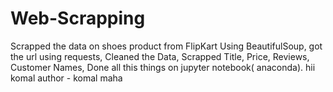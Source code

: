 # Web-Scrapping
Scrapped the data on shoes product from FlipKart Using BeautifulSoup, got the url using requests, Cleaned the Data, Scrapped Title, Price, Reviews, Customer Names, Done all this things on jupyter notebook( anaconda).
hii komal
author - komal maha
